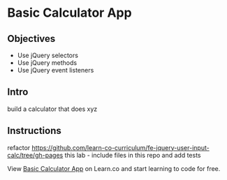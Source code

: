 # Basic Calculator App

## Objectives

+ Use jQuery selectors
+ Use jQuery methods
+ Use jQuery event listeners

## Intro

build a calculator that does xyz

## Instructions

refactor https://github.com/learn-co-curriculum/fe-jquery-user-input-calc/tree/gh-pages this lab - include files in this repo and add tests

<p data-visibility='hidden'>View <a href='https://learn.co/lessons/js-jquery-basics-lab' title='Basic Calculator App'>Basic Calculator App</a> on Learn.co and start learning to code for free.</p>
